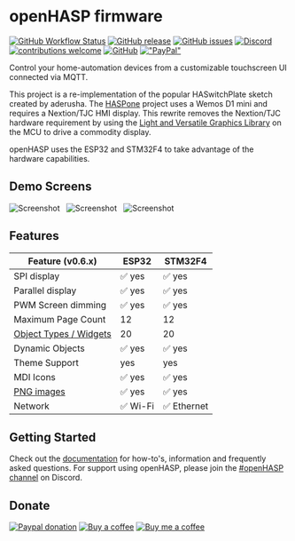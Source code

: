 # openHASP firmware

[![GitHub Workflow Status](https://img.shields.io/github/workflow/status/HASwitchPlate/openHASP/PlatformIO%20CI?label=build%20status&logo=github&logoColor=%23dddddd)](https://github.com/HASwitchPlate/openHASP/actions)
[![GitHub release](https://img.shields.io/github/v/release/HASwitchPlate/openHASP?include_prereleases)](https://github.com/HASwitchPlate/openHASP/releases)
[![GitHub issues](https://img.shields.io/github/issues/HASwitchPlate/openHASP.svg)](http://github.com/HASwitchPlate/openHASP/issues)
[![Discord](https://img.shields.io/discord/538814618106331137?color=%237289DA&label=discord&logo=discord&logoColor=white)][6]
[![contributions welcome](https://img.shields.io/badge/contributions-welcome-brightgreen.svg?style=flat)](#Contributing)
[![GitHub](https://img.shields.io/github/license/mashape/apistatus.svg)](https://github.com/HASwitchPlate/openHASP/blob/master/LICENSE)
[!["PayPal"](https://img.shields.io/badge/Paypal-donate-00457C.svg?logo=paypal)](https://github.com/HASwitchPlate/openHASP#donate)

Control your home-automation devices from a customizable touchscreen UI connected via MQTT.

This project is a re-implementation of the popular HASwitchPlate sketch created by aderusha.
The [HASPone][1] project uses a Wemos D1 mini and requires a Nextion/TJC HMI display.
This rewrite removes the Nextion/TJC hardware requirement by using the [Light and Versatile Graphics Library][2] on the MCU to drive a commodity display.

openHASP uses the ESP32 and STM32F4 to take advantage of the hardware capabilities.


## Demo Screens

![Screenshot](https://openhasp.haswitchplate.com/0.6/assets/images/screenshots/demo_switches_covers.png) &nbsp; 
![Screenshot](https://openhasp.haswitchplate.com/0.6/assets/images/screenshots/demo_jaffa1.png) &nbsp; 
![Screenshot](https://openhasp.haswitchplate.com/0.6/assets/images/screenshots/demo_mediaplayer.png)

## Features

| Feature (v0.6.x)        | ESP32   | STM32F4
|-------------------------|---------|---------
| SPI display             | :white_check_mark: yes | :white_check_mark: yes
| Parallel display        | :white_check_mark: yes | :white_check_mark: yes
| PWM Screen dimming      | :white_check_mark: yes | :white_check_mark: yes
| Maximum Page Count      | 12      | 12
| [Object Types / Widgets][7]| 20      | 20
| Dynamic Objects         | :white_check_mark: yes | :white_check_mark: yes
| Theme Support           | yes     | yes
| MDI Icons               | :white_check_mark: yes | :white_check_mark: yes
| [PNG images][8]         | :white_check_mark: yes | :white_check_mark: yes
| Network                 | :white_check_mark: Wi-Fi | :white_check_mark: Ethernet


## Getting Started

Check out the [documentation](https://openhasp.haswitchplate.com/) for how-to's, information and frequently asked questions.
For support using openHASP, please join the [#openHASP channel][6] on Discord.

## Donate

[![Paypal donation](https://img.shields.io/badge/Paypal-donate-00457C?style=for-the-badge&logo=paypal)][9]
[![Buy a coffee](https://img.shields.io/badge/Kofi-donate-FF5E5B?style=for-the-badge&logo=kofi)](https://ko-fi.com/openhasp)
[![Buy me a coffee](https://img.shields.io/badge/Buy_Me_a_Coffee-donate-FFDD00?style=for-the-badge&logo=buymeacoffee)](https://www.buymeacoffee.com/aktdCofU)

[1]: https://github.com/HASwitchPlate/HASPone
[2]: https://github.com/lvgl/lvgl
[5]: https://fontawesome.com/cheatsheet/
[6]: https://openhasp.haswitchplate.com/discord
[7]: https://openhasp.haswitchplate.com/0.6/design/objects#cheatsheet
[8]: https://openhasp.haswitchplate.com/0.6/design/objects#image
[9]: https://www.paypal.com/donate/?business=E76SN28JLZCXU&currency_code=EUR
